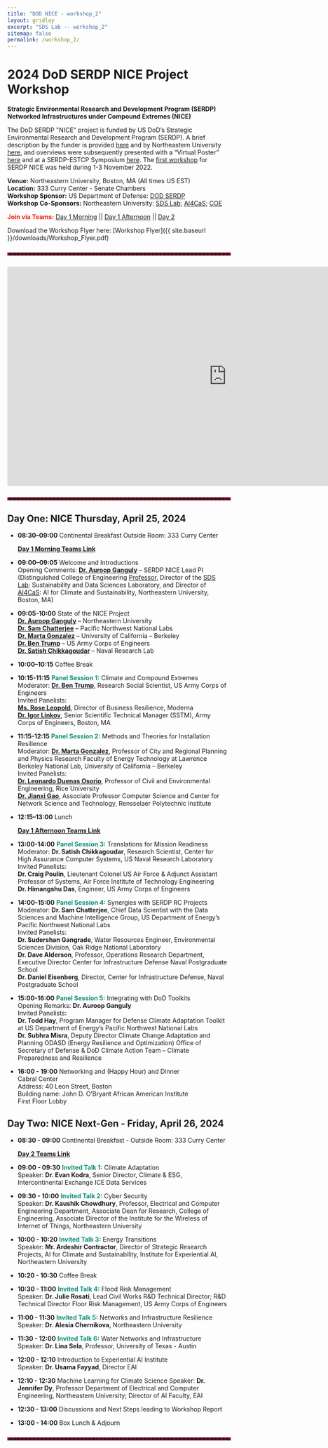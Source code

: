 ```yaml
---
title: "DOD NICE - workshop_2"
layout: gridlay
excerpt: "SDS Lab -- workshop_2"
sitemap: false
permalink: /workshop_2/
---
```

<!-- 
Jump to [US Patents](#us-patents) to see our Patents. -->

# 2024 DoD SERDP NICE Project Workshop

**Strategic Environmental Research and Development Program (SERDP)**  
**Networked Infrastructures under Compound Extremes (NICE)**

The DoD SERDP "NICE" project is funded by US DoD’s Strategic Environmental Research and Development Program (SERDP). A brief description by the funder is provided [here](https://serdp-estcp.org/projects/details/4fac77f3-2966-49c4-b3b5-a91593cec6a2) and by Northeastern University [here](https://coe.northeastern.edu/news/ganguly-to-lead-3m-serdp-grant-for-networked-infrastructures-under-compound-extremes/), and overviews were subsequently presented with a “Virtual Poster” [here](https://www.youtube.com/watch?v=BRsifIgUdHA) and at a SERDP-ESTCP Symposium [here](https://www.youtube.com/watch?v=_I4a2t24_88). The [first workshop](https://dodnice.github.io/workshop_1/) for SERDP NICE was held during 1-3 November 2022.

**Venue:** Northeastern University, Boston, MA (All times US EST)  
**Location:** 333 Curry Center - Senate Chambers  
**Workshop Sponsor:** US Department of Defense: [DOD SERDP](https://serdp-estcp.mil/projects/details/4fac77f3-2966-49c4-b3b5-a91593cec6a2)  
**Workshop Co-Sponsors:** Northeastern University: [SDS Lab](https://sdslab.io/); [AI4CaS](https://ai.northeastern.edu/ai-climate); [COE](https://coe.northeastern.edu/people/ganguly-auroop/)

<span style="color:#ef2618">**Join via Teams:**</span> [Day 1 Morning](https://teams.microsoft.com/dl/launcher/launcher.html?url=%2F_%23%2Fl%2Fmeetup-join%2F19%3Ameeting_NWFkYWI2YzMtNzRmMi00MDY3LTkzYjUtNjNkYzUwODY4Mzcz%40thread.v2%2F0%3Fcontext%3D%257b%2522Tid%2522%253a%2522a8eec281-aaa3-4dae-ac9b-9a398b9215e7%2522%252c%2522Oid%2522%253a%2522698bf87c-47b9-4c50-a96b-54897cab0f05%2522%257d%26anon%3Dtrue&type=meetup-join&deeplinkId=539b5584-649f-4216-a182-49bbfbdd5dbc&directDl=true&msLaunch=true&enableMobilePage=true&suppressPrompt=true) &#124;&#124; [Day 1 Afternoon](https://teams.microsoft.com/dl/launcher/launcher.html?url=%2F_%23%2Fl%2Fmeetup-join%2F19%3Ameeting_NGQ1YjUyODEtNDhkMC00MDg2LWEwNTQtY2YwZjYyNmQzY2Ri%40thread.v2%2F0%3Fcontext%3D%257b%2522Tid%2522%253a%2522a8eec281-aaa3-4dae-ac9b-9a398b9215e7%2522%252c%2522Oid%2522%253a%2522698bf87c-47b9-4c50-a96b-54897cab0f05%2522%257d%26anon%3Dtrue&type=meetup-join&deeplinkId=eeb413d4-80d6-4d8d-aaa2-5d01d974a66b&directDl=true&msLaunch=true&enableMobilePage=true&suppressPrompt=true) &#124;&#124; [Day 2](https://teams.microsoft.com/dl/launcher/launcher.html?url=%2F_%23%2Fl%2Fmeetup-join%2F19%3Ameeting_Y2ZkNmE4ODktZDY0OS00NmY0LTkzYTktYWFhNzlmZmU2MGVm%40thread.v2%2F0%3Fcontext%3D%257b%2522Tid%2522%253a%2522a8eec281-aaa3-4dae-ac9b-9a398b9215e7%2522%252c%2522Oid%2522%253a%2522698bf87c-47b9-4c50-a96b-54897cab0f05%2522%257d%26anon%3Dtrue&type=meetup-join&deeplinkId=e3369e3c-7ff5-49c5-a87b-e91af7369e50&directDl=true&msLaunch=true&enableMobilePage=true&suppressPrompt=true)

Download the Workshop Flyer here: [Workshop Flyer]({{ site.baseurl }}/downloads/Workshop_Flyer.pdf)

<hr style="border: 3px dashed #800020; width: 100%; margin: auto; margin-top: 5%; margin-bottom: 5%">

<iframe
  src="https://www.google.com/maps/d/embed?mid=14THWs9Gmtlt-_Q1wN0APHUrs0oVk3Fk"
  width="1000"
  height="500"
  style="border:0;"
  allowfullscreen=""
  loading="lazy">
</iframe>

<hr style="border: 3px dashed #800020; width: 100%; margin: auto; margin-top: 5%; margin-bottom: 5%">


## Day One: NICE Thursday, April 25, 2024

- **08:30–09:00** Continental Breakfast Outside Room: 333 Curry Center
  
  [**Day 1 Morning Teams Link**](https://teams.microsoft.com/dl/launcher/launcher.html?url=%2F_%23%2Fl%2Fmeetup-join%2F19%3Ameeting_NWFkYWI2YzMtNzRmMi00MDY3LTkzYjUtNjNkYzUwODY4Mzcz%40thread.v2%2F0%3Fcontext%3D%257b%2522Tid%2522%253a%2522a8eec281-aaa3-4dae-ac9b-9a398b9215e7%2522%252c%2522Oid%2522%253a%2522698bf87c-47b9-4c50-a96b-54897cab0f05%2522%257d%26anon%3Dtrue&type=meetup-join&deeplinkId=539b5584-649f-4216-a182-49bbfbdd5dbc&directDl=true&msLaunch=true&enableMobilePage=true&suppressPrompt=true)   

- **09:00–09:05** Welcome and Introductions  
  Opening Comments: [**Dr. Auroop Ganguly**](https://www.linkedin.com/in/auroop-ganguly-ab7ba34/) – SERDP NICE Lead PI  (Distinguished College of Engineering [Professor](https://coe.northeastern.edu/people/ganguly-auroop/), Director of the [SDS Lab](https://sdslab.io/): Sustainability and Data Sciences Laboratory, and Director of [AI4CaS](https://ai.northeastern.edu/ai-climate): AI for Climate and Sustainability, Northeastern University, Boston, MA)
  
- **09:05-10:00** State of the NICE Project  
  [**Dr. Auroop Ganguly**](https://www.linkedin.com/in/auroop-ganguly-ab7ba34/) – Northeastern University  
  [**Dr. Sam Chatterjee**](https://www.pnnl.gov/people/sam-chatterjee) – Pacific Northwest National Labs  
  [**Dr. Marta Gonzalez**](https://ced.berkeley.edu/people/marta-gonzalez) – University of California – Berkeley  
  [**Dr. Ben Trump**](https://www.linkedin.com/in/benjamin-trump-ba062523/) – US Army Corps of Engineers  
  [**Dr. Satish Chikkagoudar**](https://www.linkedin.com/in/satishchikkagoudar/) – Naval Research Lab
  
- **10:00–10:15** Coffee Break
  
- **10:15-11:15** <span style="color:#0a8f76">**Panel Session 1:**</span> Climate and Compound Extremes  
  Moderator: [**Dr. Ben Trump**](https://www.linkedin.com/in/benjamin-trump-ba062523/), Research Social Scientist, US Army Corps of Engineers  
  Invited Panelists:  
  [**Ms. Rose Leopold**](https://www.linkedin.com/in/roseleopold/), Director of Business Resilience, Moderna  
  [**Dr. Igor Linkov**](https://www.aiche.org/community/bio/dr-igor-linkov), Senior Scientific Technical Manager (SSTM), Army Corps of Engineers, Boston, MA

- **11:15-12:15** <span style="color:#0a8f76">**Panel Session 2:**</span> Methods and Theories for Installation Resilience  
  Moderator: [**Dr. Marta Gonzalez**](https://ced.berkeley.edu/people/marta-gonzalez), Professor of City and Regional Planning and Physics Research Faculty of Energy Technology at Lawrence Berkeley National Lab, University of California – Berkeley  
  Invited Panelists:  
  [**Dr. Leonardo Duenas Osorio**](https://profiles.rice.edu/faculty/leonardo-duenas-osorio), Professor of Civil and Environmental Engineering, Rice University  
  [**Dr. Jianxi Gao**](https://faculty.rpi.edu/jianxi-gao), Associate Professor Computer Science and Center for Network Science and Technology, Rensselaer Polytechnic Institute
  
- **12:15–13:00** Lunch
  
  [**Day 1 Afternoon Teams Link**](https://teams.microsoft.com/dl/launcher/launcher.html?url=%2F_%23%2Fl%2Fmeetup-join%2F19%3Ameeting_NGQ1YjUyODEtNDhkMC00MDg2LWEwNTQtY2YwZjYyNmQzY2Ri%40thread.v2%2F0%3Fcontext%3D%257b%2522Tid%2522%253a%2522a8eec281-aaa3-4dae-ac9b-9a398b9215e7%2522%252c%2522Oid%2522%253a%2522698bf87c-47b9-4c50-a96b-54897cab0f05%2522%257d%26anon%3Dtrue&type=meetup-join&deeplinkId=eeb413d4-80d6-4d8d-aaa2-5d01d974a66b&directDl=true&msLaunch=true&enableMobilePage=true&suppressPrompt=true)
  
- **13:00-14:00** <span style="color:#0a8f76">**Panel Session 3:**</span> Translations for Mission Readiness  
  Moderator: **Dr. Satish Chikkagoudar**, Research Scientist, Center for High Assurance Computer Systems, US Naval Research Laboratory  
  Invited Panelists:  
  **Dr. Craig Poulin**, Lieutenant Colonel US Air Force & Adjunct Assistant Professor of Systems, Air Force Institute of Technology Engineering  
  **Dr. Himangshu Das**, Engineer, US Army Corps of Engineers
  
- **14:00-15:00** <span style="color:#0a8f76">**Panel Session 4:**</span> Synergies with SERDP RC Projects  
  Moderator: **Dr. Sam Chatterjee**, Chief Data Scientist with the Data Sciences and Machine Intelligence Group, US Department of Energy’s Pacific Northwest National Labs  
  Invited Panelists:  
  **Dr. Sudershan Gangrade**, Water Resources Engineer, Environmental Sciences Division, Oak Ridge National Laboratory  
  **Dr. Dave Alderson**, Professor, Operations Research Department, Executive Director Center for Infrastructure Defense Naval Postgraduate School  
  **Dr. Daniel Eisenberg**, Director, Center for Infrastructure Defense, Naval Postgraduate School
  
- **15:00-16:00** <span style="color:#0a8f76">**Panel Session 5:**</span> Integrating with DoD Toolkits  
  Opening Remarks: **Dr. Auroop Ganguly**  
  Invited Panelists:  
  **Dr. Todd Hay**, Program Manager for Defense Climate Adaptation Toolkit at US Department of Energy’s Pacific Northwest National Labs  
  **Dr. Subhra Misra**, Deputy Director Climate Change Adaptation and Planning ODASD (Energy Resilience and Optimization) Office of Secretary of Defense & DoD Climate Action Team – Climate Preparedness and Resilience


- **16:00 - 19:00** Networking and (Happy Hour) and Dinner  
  Cabral Center  
  Address: 40 Leon Street, Boston  
  Building name: John D. O’Bryant African American Institute  
  First Floor Lobby

## Day Two: NICE Next-Gen - Friday, April 26, 2024

- **08:30 - 09:00** Continental Breakfast - Outside Room: 333 Curry Center
  
  [**Day 2 Teams Link**](https://teams.microsoft.com/dl/launcher/launcher.html?url=%2F_%23%2Fl%2Fmeetup-join%2F19%3Ameeting_Y2ZkNmE4ODktZDY0OS00NmY0LTkzYTktYWFhNzlmZmU2MGVm%40thread.v2%2F0%3Fcontext%3D%257b%2522Tid%2522%253a%2522a8eec281-aaa3-4dae-ac9b-9a398b9215e7%2522%252c%2522Oid%2522%253a%2522698bf87c-47b9-4c50-a96b-54897cab0f05%2522%257d%26anon%3Dtrue&type=meetup-join&deeplinkId=e3369e3c-7ff5-49c5-a87b-e91af7369e50&directDl=true&msLaunch=true&enableMobilePage=true&suppressPrompt=true)

- **09:00 - 09:30** <span style="color:#0a8f76">**Invited Talk 1:**</span> Climate Adaptation  
  Speaker: **Dr. Evan Kodra**, Senior Director, Climate & ESG, Intercontinental Exchange ICE Data Services

- **09:30 - 10:00** <span style="color:#0a8f76">**Invited Talk 2:**</span> Cyber Security  
  Speaker: **Dr. Kaushik Chowdhury**, Professor, Electrical and Computer Engineering Department, Associate Dean for Research, College of Engineering, Associate Director of the Institute for the Wireless of Internet of Things, Northeastern University

- **10:00 - 10:20** <span style="color:#0a8f76">**Invited Talk 3:**</span> Energy Transitions  
  Speaker: **Mr. Ardeshir Contractor**, Director of Strategic Research Projects, AI for Climate and Sustainability, Institute for Experiential AI, Northeastern University

- **10:20 - 10:30** Coffee Break

- **10:30 - 11:00** <span style="color:#0a8f76">**Invited Talk 4:**</span> Flood Risk Management  
  Speaker: **Dr. Julie Rosati**, Lead Civil Works R&D Technical Director; R&D Technical Director Floor Risk Management, US Army Corps of Engineers

- **11:00 - 11:30** <span style="color:#0a8f76">**Invited Talk 5:**</span> Networks and Infrastructure Resilience  
  Speaker: **Dr. Alesia Chernikova**, Northeastern University

- **11:30 - 12:00** <span style="color:#0a8f76">**Invited Talk 6:**</span> Water Networks and Infrastructure  
  Speaker: **Dr. Lina Sela**, Professor, University of Texas - Austin

- **12:00 - 12:10** Introduction to Experiential AI Institute  
  Speaker: **Dr. Usama Fayyad**, Director EAI

- **12:10 - 12:30** Machine Learning for Climate Science
  Speaker: **Dr. Jennifer Dy**, Professor Department of Electrical and Computer Engineering, Northeastern University; Director of AI Faculty, EAI

- **12:30 - 13:00** Discussions and Next Steps leading to Workshop Report

- **13:00 - 14:00** Box Lunch & Adjourn


<hr style="border: 3px dashed #800020; width: 100%; margin: auto; margin-top: 5%; margin-bottom: 5%">
